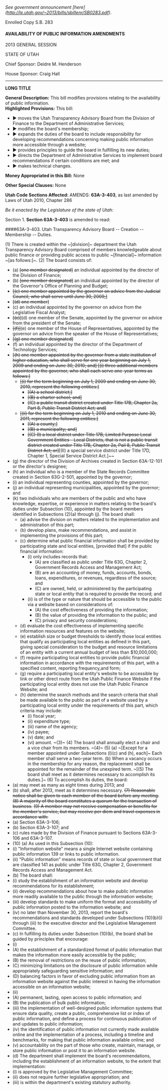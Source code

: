 _See government announcement [here] (http://le.utah.gov/~2013/bills/sbillenr/SB0283.pdf)_. 

Enrolled  Copy  S.B.  283  

#### AVAILABILITY  OF  PUBLIC  INFORMATION  AMENDMENTS  

2013  GENERAL  SESSION  

STATE  OF  UTAH  

Chief  Sponsor:  Deidre  M.  Henderson  

House  Sponsor:  Craig  Hall  

------

**LONG  TITLE**

**General  Description:**
This  bill  modifies  provisions  relating  to  the  availability  of  public  information.  
**Highlighted  Provisions:**
This  bill:  
* ►  moves  the  Utah  Transparency  Advisory  Board  from  the  Division  of  Finance  to  the Department  of  Administrative  Services;  
* ►	modifies  the  board's  membership;  
* ►	expands  the  duties  of  the  board  to  include  responsibility  for  developing recommendations  concerning making  public  information  more  accessible  through  a website;  
* ►	provides  principles  to  guide  the  board  in  fulfilling  its  new  duties;  
* ►	directs  the  Department  of  Administrative  Services  to  implement  board recommendations  if  certain  conditions  are  met;  and  
* ►	makes  technical  changes.

**Money  Appropriated  in  this  Bill:**
None

**Other  Special  Clauses:**
None

**Utah  Code  Sections  Affected:**
AMENDS:
**63A-3-403**,  as  last  amended  by  Laws  of  Utah  2010,  Chapter  286  

_Be  it  enacted  by  the  Legislature  of the  state  of  Utah:_  

Section  1.  **Section  63A-3-403**  is  amended  to  read:  

####63A-3-403.	Utah  Transparency  Advisory  Board  --  Creation  --  Membership  -- Duties.

(1)  There  is  created  within  the ~[division]~ department  the  Utah  Transparency  Advisory	Board  comprised  of  members  knowledgeable  about  public  finance  or  providing  public  access to  public ~[financial]~ information ~[as  follows:]~. 
(2)  The board consists of:  
* (a) ~~[one  member  designated]~~ an individual appointed  by  the  director  of  the  Division  of Finance;  
* (b) ~~[one  member  designated]~~ an individual appointed  by  the  director  of  the  Governor's	Office  of  Planning  and  Budget;  
* ~~[(c)  one  member  appointed  by  the  governor  on  advice  from  the  Judicial  Council,  who shall  serve  until  June  30,  2009;]~~  
* ~~[(d)  one  member]~~
* (c) an individual  appointed  by  the  governor  on  advice  from  the  Legislative  Fiscal	Analyst;
* ~~[(e)]~~(d)  one  member  of  the  Senate,  appointed  by  the  governor  on  advice  from  the president  of  the  Senate;  
* ~~[(f)]~~(e)  one  member  of  the  House  of  Representatives,  appointed  by  the  governor  on advice  from  the  speaker  of  the  House  of  Representatives;
* ~~[(g)  one  member  designated]~~
* (f) an individual appointed  by  the  director  of  the  Department  of  Technology  Services;
* ~~[(h)  one  member  appointed  by  the  governor  from  a  state  institution  of  higher  education, who  shall  serve  for  one  year  beginning  on  July  1,  2009  and  ending  on  June  30,  2010;  and] [(i)  three  additional  members  appointed  by  the  governor,  who  shall  each  serve  one-year terms  as  follows:]~~  
  * ~~[(i)  for  the  term  beginning  on  July  1,  2009  and  ending  on  June  30,  2010,  represent  the following  entities:]~~  
    * ~~[(A)  a  school  district;]~~
    * ~~[(B)  a  charter  school;  and]~~
    * ~~[(C)  a  public  transit  district  created  under  Title  17B,  Chapter  2a,  Part  8,  Public  Transit District  Act;  and]~~
  * ~~[(ii)  for  the  term  beginning  on  July  1,  2010  and  ending  on  June  30,  2011,  represent  the following  entities:]~~  
    * ~~[(A)  a  county;]~~
    * ~~[(B)  a  municipality;  and]~~
    * ~~[(C)  (I)  a  local  district  under  Title  17B,  Limited  Purpose  Local  Government  Entities  - Local  Districts,  that is  not  a  public  transit district created under Title  17B,  Chapter  2a,  Pail  8, Public  Transit  District  Act;  or]~~[(II)  a  special  service  district  under  Title  17D,  Chapter  1,  Special  Service  District  Act.]~~
* (g) the director of the Division of Archives created in Section 63A-12-101 or the director's designee;
* (h) an individual who is a member of the State Records Committee created in Section 63G-2-501, appointed by the governor;
* (i) an individual representing counties, appointed by the governor;  
* (j) an individual representing municipalities, appointed by the governor; and
* (k) two individuals who are members of the public and who have knowledge, expertise, or experience in matters relating to the board's duties under Subsection (10), appointed by the board members identified in Subsections (2)(a) through (j). The  board  shall:
  * (a)  advise  the  division  on  matters  related  to  the  implementation  and  administration  of this  part;
  * (b)  develop  plans,  make  recommendations,  and  assist  in  implementing  the  provisions of  this  part;
  * (c)  determine  what  public  financial  information  shall  be  provided  by  participating  state and  local  entities,  [provided  that]  if  the  public  financial  information:  
    * (i)  only  includes  records  that:  
      * (A)  are  classified  as  public  under  Title  63G,  Chapter  2,  Government  Records  Access and  Management  Act;  
      * (B)  are  an  accounting  of  money,  funds,  accounts,  bonds,  loans,  expenditures,  or revenues,  regardless  of  the  source;  and  
      * (C)  are  owned,  held,  or  administered  by  the  participating  state  or  local  entity  that  is required  to  provide  the  record;  and  
    * (ii)  is  of  the  type  or  nature  that  should  be  accessible  to  the  public  via  a  website  based on  considerations  of:  
      * (A)  the  cost  effectiveness  of  providing  the  information;
      * (B)  the  value  of  providing  the  information  to  the  public;  and
      * (C)  privacy  and  security  considerations;
  * (d)  evaluate  the  cost  effectiveness  of  implementing  specific  information  resources  and features  on  the  website;
  * (e)  establish  size  or  budget  thresholds  to  identify  those  local  entities  that  qualify  as	participating  local  entities  as  defined  in  this  part,  giving  special  consideration  to  the  budget  and resource  limitations  of  an  entity  with  a  current  annual  budget  of  less  than  $10,000,000;
  * (f)  require  participating  local  entities  to  provide  public  financial  information  in	accordance  with  the  requirements  of  this  part,  with  a  specified  content,  reporting  frequency,and  form;
  * (g)  require  a  participating  local  entity's  website  to  be  accessible  by  link  or  other  direct route  from  the  Utah  Public  Finance  Website  if  the  participating  local  entity  does  not  use  the Utah  Public  Finance  Website;  and
  * (h)  determine  the  search  methods  and  the  search  criteria  that  shall  be  made  available  to the  public  as  part  of  a  website  used  by  a  participating  local  entity  under  the  requirements  of  this part,  which  criteria  may  include:
    * (i)  fiscal  year; 
    * (ii)  expenditure  type;
    * (iii)  name  of  the  agency;
    * (iv)  payee;
    * (v)  date;  and
    * (vi)  amount.
~(3)~  (4)  The  board  shall  annually  elect  a  chair  and  a  vice  chair  from  its  members.
~(4)~  (5)  (a)  ~[Except  for  a  member  appointed  under  Subsections  (l)(c)  and  (h),  each]~
Each  member  shall  serve  a  two-year  term.
(b)  When  a  vacancy  occurs  in  the  membership  for  any  reason,  the  replacement  shall  be appointed  for  the  remainder  of  the  unexpired  term.
~[(5)  The  board  shall  meet  as  it  determines  necessary  to  accomplish  its  duties.]~
(6) To accomplish its duties, the board:  
* (a) may meet as many as eight times during 2013; and 
*	(b) shall, after 2013, meet as it determines necessary. 
~~(7)  Reasonable  notice  shall  be  given  to  each  member  of  the  board  before  any meeting.~~
~~(8)  A  majority  of  the  board  constitutes  a  quorum  for  the  transaction  of  business.~~
~~(9)  A  member  may  not  receive  compensation  or  benefits  for  the  member's  service, but  may  receive  per  diem  and  travel  expenses  in  accordance  with:~~
* (a)  Section  63A-3-106;
* (b)  Section  63A-3-107;  and
* (c)  rules  made  by  the  Division  of  Finance  pursuant  to  Sections  63A-3-106  and	63A-3-107.
* (10) (a) As used in this Subsection (10):
 * (i) "Information website" means a single Internet website containing public information
139	or links to public information.
 * (ii) "Public information" means records of state or local government that are classified
141	as public under Title 63G, Chapter 2, Government Records Access and Management Act. 
*	(b) The board shall:
 * (i) study the establishment of an information website and develop recommendations for	its establishment;
 * (ii) develop recommendations about how to make public information more readily available to the public through the information website;
 * (iii) develop standards to make uniform the format and accessibility of public information posted to the information website; and
 * (iv) no later than November 30, 2013, report the board's recommendations and	standards developed under Subsections (10)(b)(i) through (iii) to the executive director and the Legislative Management Committee.
* (c) In fulfilling its duties under Subsection (10)(b), the board shall be guided by principles that encourage:
 * (i) 
  * (A) the establishment of a standardized format of public information that makes the	information more easily accessible by the public;
  * (B) the removal of restrictions on the reuse of public information;
  * (C) minimizing limitations on the disclosure of public information while appropriately safeguarding sensitive information; and
  * (D) balancing factors in favor of excluding public information from an information website against the public interest in having the information accessible on an information website;
 * (ii) 
  * (A) permanent, lasting, open access to public information; and
  * (B) the publication of bulk public information;
 * (iii) the implementation of well-designed public information systems that ensure data	quality, create a public, comprehensive list or index of public information, and define a process for continuous publication of and updates to public information;
 * (iv) the identification of public information not currently made available online and the implementation of a process, including a timeline and benchmarks, for making that public information available online; and 
 * (v) accountability on the part of those who create, maintain, manage, or store public information or post it to an information website.
* (d) The department shall implement the board's recommendations, including the establishment of an information website, to the extent that implementation:
 * (i) is approved by the Legislative Management Committee;
 * (ii) does not require further legislative appropriation; and
 * (iii) is within the department's existing statutory authority.
